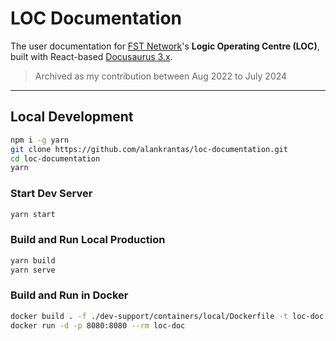 # LOC Documentation

The user documentation for [FST Network](https://www.fst.network/)'s **Logic Operating Centre (LOC)**, built with React-based [Docusaurus 3.x](https://docusaurus.io/).

> Archived as my contribution between Aug 2022 to July 2024

---

## Local Development

```bash
npm i -g yarn
git clone https://github.com/alankrantas/loc-documentation.git
cd loc-documentation
yarn
```

### Start Dev Server

```bash
yarn start
```

### Build and Run Local Production

```bash
yarn build
yarn serve
```

### Build and Run in Docker

```bash
docker build . -f ./dev-support/containers/local/Dockerfile -t loc-doc
docker run -d -p 8080:8080 --rm loc-doc
```

